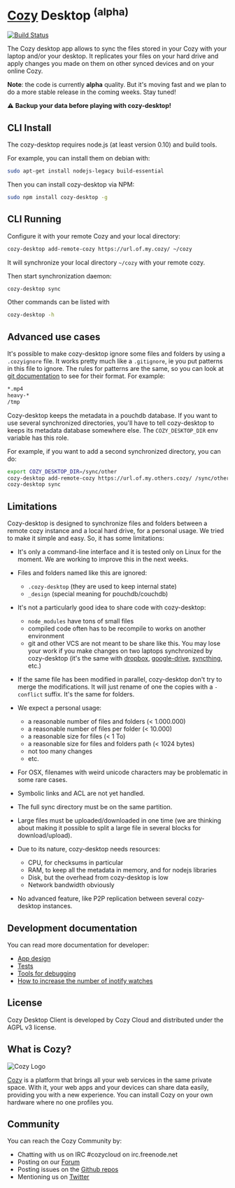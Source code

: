 [Cozy][0] Desktop <sup>(alpha)</sup>
====================================

[![Build Status][1]][2]


The Cozy desktop app allows to sync the files stored in your Cozy with your
laptop and/or your desktop. It replicates your files on your hard drive and
apply changes you made on them on other synced devices and on your online Cozy.

**Note**: the code is currently **alpha** quality. But it's moving fast and we
plan to do a more stable release in the coming weeks. Stay tuned!

:warning: **Backup your data before playing with cozy-desktop!**


CLI Install
-----------

The cozy-desktop requires node.js (at least version 0.10) and build tools.

For example, you can install them on debian with:

```bash
sudo apt-get install nodejs-legacy build-essential
```

Then you can install cozy-desktop via NPM:

```bash
sudo npm install cozy-desktop -g
```


CLI Running
-----------

Configure it with your remote Cozy and your local directory:

```bash
cozy-desktop add-remote-cozy https://url.of.my.cozy/ ~/cozy
```

It will synchronize your local directory `~/cozy` with your remote cozy.

Then start synchronization daemon:

```bash
cozy-desktop sync
```

Other commands can be listed with

```bash
cozy-desktop -h
```


Advanced use cases
------------------

It's possible to make cozy-desktop ignore some files and folders by using a
`.cozyignore` file. It works pretty much like a `.gitignore`, ie you put
patterns in this file to ignore. The rules for patterns are the same, so you
can look at
[git documentation](https://git-scm.com/docs/gitignore/#_pattern_format) to
see for their format. For example:

```bash
*.mp4
heavy-*
/tmp
```

Cozy-desktop keeps the metadata in a pouchdb database. If you want to use
several synchronized directories, you'll have to tell cozy-desktop to keeps
its metadata database somewhere else. The `COZY_DESKTOP_DIR` env variable has
this role.

For example, if you want to add a second synchronized directory, you can do:

```bash
export COZY_DESKTOP_DIR=/sync/other
cozy-desktop add-remote-cozy https://url.of.my.others.cozy/ /sync/other
cozy-desktop sync
```


Limitations
-----------

Cozy-desktop is designed to synchronize files and folders between a remote
cozy instance and a local hard drive, for a personal usage. We tried to make
it simple and easy. So, it has some limitations:

- It's only a command-line interface and it is tested only on Linux for the
  moment. We are working to improve this in the next weeks.

- Files and folders named like this are ignored:
  - `.cozy-desktop` (they are used to keep internal state)
  - `_design` (special meaning for pouchdb/couchdb)

- It's not a particularly good idea to share code with cozy-desktop:
  - `node_modules` have tons of small files
  - compiled code often has to be recompile to works on another environment
  - git and other VCS are not meant to be share like this. You may lose your
    work if you make changes on two laptops synchronized by cozy-desktop (it's
    the same with [dropbox][4], [google-drive][5], [syncthing][6], etc.)

- If the same file has been modified in parallel, cozy-desktop don't try to
  merge the modifications. It will just rename of one the copies with a
  `-conflict` suffix. It's the same for folders.

- We expect a personal usage:
  - a reasonable number of files and folders (< 1.000.000)
  - a reasonable number of files per folder (< 10.000)
  - a reasonable size for files (< 1 To)
  - a reasonable size for files and folders path (< 1024 bytes)
  - not too many changes
  - etc.

- For OSX, filenames with weird unicode characters may be problematic in some
  rare cases.

- Symbolic links and ACL are not yet handled.

- The full sync directory must be on the same partition.

- Large files must be uploaded/downloaded in one time (we are thinking about
  making it possible to split a large file in several blocks for
  download/upload).

- Due to its nature, cozy-desktop needs resources:
  - CPU, for checksums in particular
  - RAM, to keep all the metadata in memory, and for nodejs libraries
  - Disk, but the overhead from cozy-desktop is low
  - Network bandwidth obviously

- No advanced feature, like P2P replication between several cozy-desktop
  instances.


Development documentation
-------------------------

You can read more documentation for developer:

 - [App design][12]
 - [Tests][14]
 - [Tools for debugging][11]
 - [How to increase the number of inotify watches][13]


## License

Cozy Desktop Client is developed by Cozy Cloud and distributed under the AGPL
v3 license.


## What is Cozy?

![Cozy Logo][7]

[Cozy][0] is a platform that brings all your web services in the same private
space.  With it, your web apps and your devices can share data easily,
providing you with a new experience. You can install Cozy on your own hardware
where no one profiles you.


## Community

You can reach the Cozy Community by:

* Chatting with us on IRC #cozycloud on irc.freenode.net
* Posting on our [Forum][8]
* Posting issues on the [Github repos][9]
* Mentioning us on [Twitter][10]

[0]:  https://cozy.io
[1]:  https://travis-ci.org/cozy-labs/cozy-desktop.png
[2]:  https://travis-ci.org/cozy-labs/cozy-desktop
[4]:  https://github.com/anishathalye/git-remote-dropbox#faq
[5]:  https://stackoverflow.com/questions/31984751/google-drive-can-corrupt-repositories-in-github-desktop
[6]:  https://forum.syncthing.net/t/is-putting-a-git-workspace-in-a-synced-folder-really-a-good-idea/1774
[7]:  https://raw.github.com/cozy/cozy-setup/gh-pages/assets/images/happycloud.png
[8]:  https://forum.cozy.io
[9]:  https://github.com/cozy/
[10]: https://twitter.com/mycozycloud
[11]: doc/debug.md
[12]: doc/design.md
[13]: doc/inotify.md
[14]: doc/test.md
